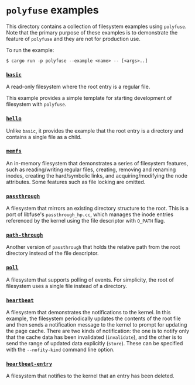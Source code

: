 # `polyfuse` examples

This directory contains a collection of filesystem examples using `polyfuse`.
Note that the primary purpose of these examples is to demonstrate the feature of `polyfuse` and they are not for production use.

To run the example:

```shell-session
$ cargo run -p polyfuse --example <name> -- [<args>..]
```

### [`basic`](./basic.rs)
A read-only filesystem where the root entry is a regular file.

This example provides a simple template for starting development of filesystem with `polyfuse`.

### [`hello`](./hello.rs)
Unlike `basic`, it provides the example that the root entry is a directory
and contains a single file as a child.

### [`memfs`](./memfs.rs)
An in-memory filesystem that demonstrates a series of filesystem features, such as reading/writing regular files, creating, removing and renaming inodes, creating the hard/symbolic links, and acquiring/modifying the node attributes.
Some features such as file locking are omitted.

### [`passthrough`](./passthrough/)
A filesystem that mirrors an existing directory structure to the root. This is a port of libfuse's `passthrough_hp.cc`, which manages the inode entries referenced by the kernel using the file descriptor with `O_PATH` flag.

### [`path-through`](./path-through.rs)
Another version of `passthrough` that holds the relative path from the root directory instead of the file descriptor.

### [`poll`](./poll.rs)
A filesystem that supports polling of events.
For simplicity, the root of filesystem uses a single file instead of a directory.

### [`heartbeat`](./heartbeat.rs)
A filesystem that demonstrates the notifications to the kernel.
In this example, the filesystem periodically updates the contents of the root file and then sends a notification message to the kernel to prompt for updating the page cache.
There are two kinds of notification: the one is to notify only that the cache data has been invalidated (`invalidate`), and the other is to send the range of updated data explicitly (`store`). These can be specified with the `--nofity-kind` command line option.

### [`heartbeat-entry`](./heartbeat-entry.rs)
A filesystem that notifies to the kernel that an entry has been deleted.
